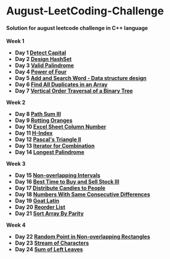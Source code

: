# August-LeetCoding-Challenge

#### Solution for august leetcode challenge in C++ language

**Week 1**
  * **Day 1 [Detect Capital](https://github.com/nishantprajapati123/August-LeetCoding-Challenge/blob/master/Week%201/DetectCapital.cpp)**
  * **Day 2 [Design HashSet](https://github.com/nishantprajapati123/August-LeetCoding-Challenge/blob/master/Week%201/DesignHashSet.cpp)**
  * **Day 3 [Valid Palindrome](https://github.com/nishantprajapati123/August-LeetCoding-Challenge/blob/master/Week%201/ValidPalindrome.cpp)**
  * **Day 4 [Power of Four](https://github.com/nishantprajapati123/August-LeetCoding-Challenge/blob/master/Week%201/PowerOfFour.cpp)**
  * **Day 5 [Add and Search Word - Data structure design](https://github.com/nishantprajapati123/August-LeetCoding-Challenge/blob/master/Week%201/AddAndSearchWord.cpp)**
  * **Day 6 [Find All Duplicates in an Array](https://github.com/nishantprajapati123/August-LeetCoding-Challenge/blob/master/Week%201/FindAllDuplicatesInAnArray.cpp)**
  * **Day 7 [Vertical Order Traversal of a Binary Tree](https://github.com/nishantprajapati123/August-LeetCoding-Challenge/blob/master/Week%201/VerticalOrderTraversalOfABinaryTree.cpp)**
  
**Week 2**
  * **Day 8 [Path Sum III](https://github.com/nishantprajapati123/August-LeetCoding-Challenge/blob/master/Week%202/PathSumIII.cpp)**
  * **Day 9 [Rotting Oranges](https://github.com/nishantprajapati123/August-LeetCoding-Challenge/blob/master/Week%202/RottingOranges.cpp)**
  * **Day 10 [Excel Sheet Column Number](https://github.com/nishantprajapati123/August-LeetCoding-Challenge/blob/master/Week%202/ExcelSheetColumnNumber.cpp)**
  * **Day 11 [H-Index](https://github.com/nishantprajapati123/August-LeetCoding-Challenge/blob/master/Week%202/H-Index.cpp)**
  * **Day 12 [Pascal's Triangle II](https://github.com/nishantprajapati123/August-LeetCoding-Challenge/blob/master/Week%202/PascalsTriangleII.cpp)**
  * **Day 13 [Iterator for Combination](https://github.com/nishantprajapati123/August-LeetCoding-Challenge/blob/master/Week%202/IteratorForCombination.cpp)**
  * **Day 14 [Longest Palindrome](https://github.com/nishantprajapati123/August-LeetCoding-Challenge/blob/master/Week%202/LongestPalindrome.cpp)**
  
**Week 3**
  * **Day 15 [Non-overlapping Intervals](https://github.com/nishantprajapati123/August-LeetCoding-Challenge/blob/master/Week%203/Non-overlappingIntervals.cpp)**
  * **Day 16 [Best Time to Buy and Sell Stock III](https://github.com/nishantprajapati123/August-LeetCoding-Challenge/blob/master/Week%203/BestTimeToBuyAndSellStockIII.cpp)**
  * **Day 17 [Distribute Candies to People](https://github.com/nishantprajapati123/August-LeetCoding-Challenge/blob/master/Week%203/DistributeCandiesToPeople.cpp)**
  * **Day 18 [Numbers With Same Consecutive Differences](https://github.com/nishantprajapati123/August-LeetCoding-Challenge/blob/master/Week%203/NumbersWithSameConsecutiveDifferences.cpp)**
  * **Day 19 [Goat Latin](https://github.com/nishantprajapati123/August-LeetCoding-Challenge/blob/master/Week%203/GoatLatin.cpp)**
  * **Day 20 [Reorder List](https://github.com/nishantprajapati123/August-LeetCoding-Challenge/blob/master/Week%203/ReorderList.cpp)**
  * **Day 21 [Sort Array By Parity](https://github.com/nishantprajapati123/August-LeetCoding-Challenge/blob/master/Week%203/SortArrayByParity.cpp)**
  
**Week 4**
  * **Day 22 [Random Point in Non-overlapping Rectangles](https://github.com/nishantprajapati123/August-LeetCoding-Challenge/blob/master/Week%204/RandomPointInNonoverlappingRectangles.cpp)**
  * **Day 23 [Stream of Characters](https://github.com/nishantprajapati123/August-LeetCoding-Challenge/blob/master/Week%204/StreamOfCharacters.cpp)**
  * **Day 24 [Sum of Left Leaves](https://github.com/nishantprajapati123/August-LeetCoding-Challenge/blob/master/Week%204/SumOfLeftLeaves.cpp)**
